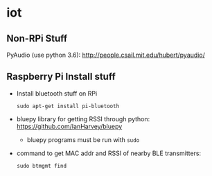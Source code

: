 # iot

## Non-RPi Stuff
PyAudio (use python 3.6): http://people.csail.mit.edu/hubert/pyaudio/
## Raspberry Pi Install stuff
- Install bluetooth stuff on RPi 
  ```
  sudo apt-get install pi-bluetooth 
  ```
- bluepy library for getting RSSI through python: https://github.com/IanHarvey/bluepy
  - bluepy programs must be run with ```sudo```

- command to get MAC addr and RSSI of nearby BLE transmitters:
  ```
  sudo btmgmt find
  ```
